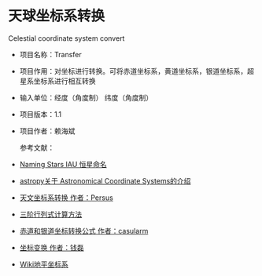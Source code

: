 # 天球坐标系转换
Celestial coordinate system convert

 * <p>项目名称：Transfer
 * <p>项目作用：对坐标进行转换。可将赤道坐标系，黄道坐标系，银道坐标系，超星系坐标系进行相互转换<a
 * <p>输入单位：经度（角度制） 纬度（角度制）<a
 
 * <p>项目版本：1.1
 * <p>项目作者：赖海斌
 
   <p>参考文献：
 * <p><a href="https://www.iau.org/public/themes/naming_stars/">Naming Stars IAU 恒星命名</a>
 * <p><a href="https://docs.astropy.org/en/stable/coordinates/index.html#module-astropy.coordinates">astropy关于 Astronomical Coordinate Systems的介绍</a>
 * <p><a href="https://blog.csdn.net/weixin_43990846/article/details/117912880">天文坐标系转换   作者：Persus</a>
 * <p><a href="https://jingyan.baidu.com/article/3a2f7c2e650c5967aed61169.html">三阶行列式计算方法</a>
 * <p><a href="https://blog.csdn.net/casularm/article/details/302811">赤道和银道坐标转换公式  作者：casularm</a>
 * <p><a href="https://blog.sciencenet.cn/blog-117333-258897.html">坐标变换  作者：钱磊</a>
 * <p><a href="https://zh.wikipedia.org/zh-cn/%E5%9C%B0%E5%B9%B3%E5%9D%90%E6%A8%99%E7%B3%BB">Wiki地平坐标系</a>
